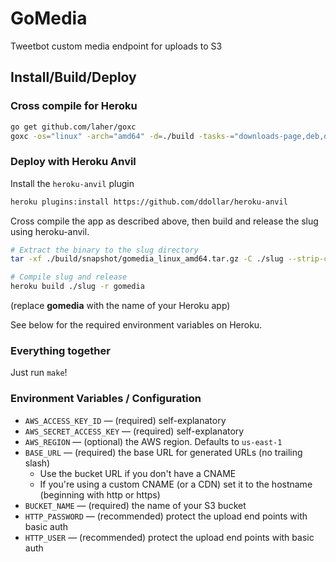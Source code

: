 # GoMedia

Tweetbot custom media endpoint for uploads to S3

## Install/Build/Deploy

### Cross compile for Heroku

```sh
go get github.com/laher/goxc
goxc -os="linux" -arch="amd64" -d=./build -tasks-="downloads-page,deb,deb-dev,go-test,go-vet"
```

### Deploy with Heroku Anvil

Install the `heroku-anvil` plugin

```sh
heroku plugins:install https://github.com/ddollar/heroku-anvil
```

Cross compile the app as described above, then build and release the slug using heroku-anvil.

```sh
# Extract the binary to the slug directory
tar -xf ./build/snapshot/gomedia_linux_amd64.tar.gz -C ./slug --strip-components=1

# Compile slug and release
heroku build ./slug -r gomedia
```

(replace **gomedia** with the name of your Heroku app)

See below for the required environment variables on Heroku.

### Everything together

Just run `make`!

### Environment Variables / Configuration

* `AWS_ACCESS_KEY_ID` — (required) self-explanatory
* `AWS_SECRET_ACCESS_KEY` — (required) self-explanatory
* `AWS_REGION` — (optional) the AWS region. Defaults to `us-east-1`
* `BASE_URL` — (required) the base URL for generated URLs (no trailing slash)
    * Use the bucket URL if you don't have a CNAME
    * If you're using a custom CNAME (or a CDN) set it to the hostname (beginning with http or https)
* `BUCKET_NAME` — (required) the name of your S3 bucket
* `HTTP_PASSWORD` — (recommended) protect the upload end points with basic auth
* `HTTP_USER` — (recommended) protect the upload end points with basic auth
